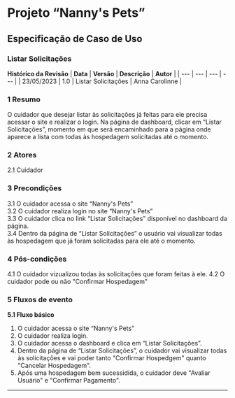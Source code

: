 # **Projeto “Nanny's Pets”**
## **Especificação de Caso de Uso**
### **Listar Solicitações**
**Histórico da Revisão**
| **Data** | **Versão** | **Descrição** | **Autor** |
| --- | --- | --- | --- |
| 23/05/2023 | 1.0 | Listar Solicitações | Anna Carolinne |
### **1 Resumo**
O cuidador que desejar listar às solicitações já feitas para ele precisa acessar o site e realizar o login. Na página de dashboard, clicar em “Listar Solicitações”, momento em que será encaminhado para a página onde aparece a lista com todas às hospedagem solicitadas até o momento. 

### **2 Atores**
2.1 Cuidador

### **3 Precondições**  
3.1 O cuidador acessa o site “Nanny's Pets”  
3.2 O cuidador realiza login no site “Nanny's Pets”  
3.3 O cuidador clica no link “Listar Solicitações” disponível no dashboard da página.  
3.4 Dentro da página de “Listar Solicitações” o usuário vai visualizar todas às hospedagem que já foram solicitadas para ele até o momento.

### **4 Pós-condições**  
4.1 O cuidador vizualizou todas às solicitações que foram feitas à ele.
4.2 O cuidador pode ou não "Confirmar Hospedagem"

### **5 Fluxos de evento**
**5.1 Fluxo básico**
1. O cuidador acessa o site “Nanny's Pets”
2. O cuidador realiza login.
3. O cuidador acessa o dashboard e clica em “Listar Solicitações”.
4. Dentro da página de “Listar Solicitações”, o cuidador vai visualizar todas às solicitações e vai poder tanto "Confirmar Hospedgem" quanto "Cancelar Hospedagem".
5. Após uma hospedagem bem sucessidida, o cuidador deve "Avaliar Usuário" e "Confirmar Pagamento". 


-----------------------------------
